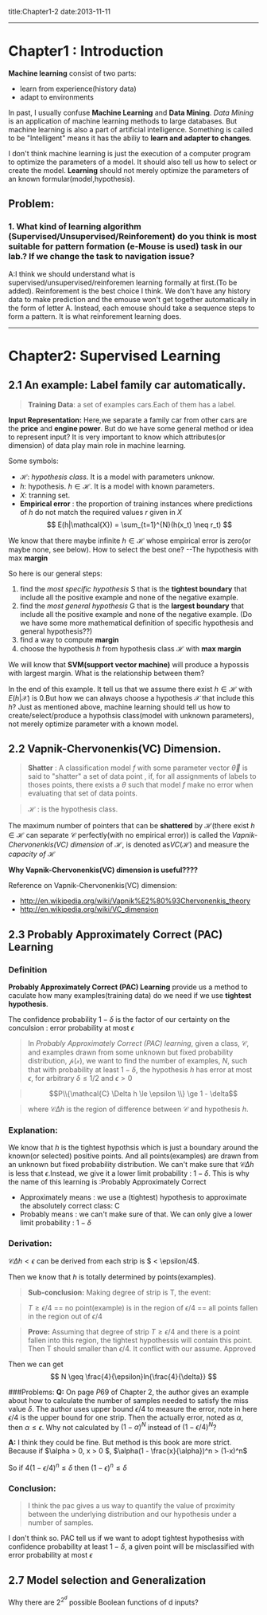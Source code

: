 title:Chapter1-2
date:2013-11-11

-----------------

# Chapter1 : Introduction
**Machine learning** consist of two parts:

* learn from  experience(history data)
* adapt to environments

In past, I usually confuse **Machine Learning** and **Data Mining**. *Data Mining* is an application of machine learning methods to large databases. But machine learning is also a part of artificial intelligence. Something is called to be "Intelligent" means it has the abiliy to **learn and adapter to changes**.

I don't think machine learning is just the execution of a computer program to optimize the parameters of a model. It should also tell us how to select or create the model. **Learning** should not merely optimize the parameters of an known formular(model,hypothesis).

## Problem: 
### 1. What kind of learning algorithm (Supervised/Unsupervised/Reinforement) do you think is most suitable for pattern formation (e-Mouse is used) task in our lab.? If we change the task to navigation issue?
A:I think we should understand what is supervised/unsupervised/reinforemen learning formally at first.(To be added).
Reinforement is the best choice I think. We don't have any history data to make prediction and the emouse won't get together automatically in the form of letter A. Instead, each emouse should take a sequence steps to form a pattern. It is what reinforement learning does. 

------------------

# Chapter2: Supervised Learning
## 2.1 An example: Label family car automatically.
> **Training Data**: a set of examples cars.Each of them has a label.

**Input Representation:** Here,we separate a family car from other cars are the **price** and **engine power**. But do we have some general method or idea to represent input? It is very important to know which attributes(or dimension) of data play main role in machine learning.

Some symbols:

* $\mathcal{H}$: *hypothesis class*. It is a model with parameters unknow.
* $h$: hypothesis. $h \in \mathcal{H}$. It is a model with known parameters.
* $X$: tranning set.
* **Empirical error** : the proportion of training instances where predictions of $h$ do not match the required values $r$ given in $X$
$$
	E(h|\mathcal{X}) = \sum_{t=1}^{N}(h(x_t) \neq r_t)
$$

We know that there maybe infinite $h \in \mathcal{H}$ whose empirical error is zero(or maybe none, see below). How to select the best one? --The hypothesis with max **margin**

So here is our general steps:

1. find the *most specific hypothesis* S that is the **tightest boundary** that include all the positive example and none of the negative example.
2. find the *most general hypothesis* G that is the **largest boundary** that include all the positive example and none of the negative example. (Do we have some more mathematical definition of specific hypothesis and general hypothesis??)
3. find a way to compute **margin**
4. choose the hypothesis $h$ from  hypothesis class $\mathcal{H}$ with **max margin**

We will know that **SVM(support vector machine)** will produce a hypossis with largest margin. What is the relationship between them? 

In the end of this example. It tell us that we assume there exist $h \in \mathcal{H}$ with $E(h|\mathcal{X})$ is 0.But how we can always choose a hypothesis $\mathcal{X}$ that include this $h$? Just as mentioned above, machine learning should tell us how to create/select/produce a hypothsis class(model with unknown parameters), not merely optimize parameter with a known model.

## 2.2 Vapnik-Chervonenkis(VC) Dimension.
> **Shatter** : A classification model $f$ with some parameter vector $\vec{\theta}$ is said to "shatter" a set of data point , if, for all assignments of labels to thoses points, there exists a $\theta$ such that model $f$ make no error when evaluating that set of data points.

> $\mathcal{H}$ : is the hypothesis class.

The maximum number of pointers that can be **shattered** by $\mathcal{H}$(there exist $h \in \mathcal{H}$ can separate $\mathcal{C}$ perfectly(with no empirical error)) is called the *Vapnik-Chervonenkis(VC) dimension* of $\mathcal{H}$, is denoted as$VC(\mathcal{H})$ and measure the *capacity of $\mathcal{H}$*

**Why Vapnik-Chervonenkis(VC) dimension is useful????**

Reference on Vapnik-Chervonenkis(VC) dimension: 

* <http://en.wikipedia.org/wiki/Vapnik%E2%80%93Chervonenkis_theory>
* <http://en.wikipedia.org/wiki/VC_dimension>

## 2.3 Probably Approximately Correct (PAC) Learning
### Definition

**Probably Approximately Correct (PAC) Learning** provide us a method to caculate how many examples(training data) do we need if we use **tightest hypothesis**. 

The confidence probability $1-\delta$ is the factor of our certainty on the conculsion : error probability at most $\epsilon$

> In *Probably Approximately Correct (PAC) learning*, given a class, $\mathcal{C}$, and examples drawn from some unknown but fixed probability distribution, $\mathcal{p(x)}$, we want to find the number of examples, $N$, such that with probability at least $1 - \delta$, the hypothesis $h$ has error at most $\epsilon$, for arbitrary $\delta \le 1/2$ and $\epsilon > 0$

> $$P\\{\mathcal{C} \Delta h \le \epsilon \\} \ge 1 - \delta$$

> where $\mathcal{C} \Delta h$ is the region of difference between $\mathcal{C}$ and hypothesis $h$.

### Explanation:

We know that $h$ is the tightest hypothsis which is just a boundary around the known(or selected) positive points. 
And all points(examples) are drawn from an unknown but fixed probability distribution. 
We can't make sure that $\mathcal{C} \Delta h$ is less that $\epsilon$.Instead, we give it a lower limit probability : $1 - \delta$. 
This is why the name of this learning is :Probably Approximately Correct

* Approximately means : we use a (tightest) hypothesis to approximate the absolutely correct class: C
* Probably means : we can't make sure of that. We can only give a lower limit probability : $1 - \delta$

### Derivation:
$\mathcal{C} \Delta h < \epsilon$ can be derived from each strip is $ < \epsilon/4$. 

Then we know that $h$ is totally determined by points(examples). 

> **Sub-conclusion:**
> Making degree of strip is T, the event:

> $T \geq \epsilon/4$ == no point(example) is in the region of $\epsilon/4$ == all points fallen in the region out of $\epsilon/4$

> **Prove:**
> Assuming that degree of strip $T \geq \epsilon/4$ and there is a point fallen into this region, the tightest hypothessis will contain this point. Then T should smaller than $\epsilon/4$. It conflict with our assume. Approved

Then we can get 
$$
	N \geq \frac{4}{\epsilon}ln{\frac{4}{\delta}}
$$

###Problems:
**Q:** On page $P69$ of Chapter 2, the author gives an example about how to calculate the number of samples needed to satisfy the miss value $\delta$. The author uses upper bound $\epsilon / 4$ to measure the error, note in here $\epsilon / 4$ is the upper bound for one strip. Then the actually error, noted as $\alpha$, then $\alpha \le \epsilon$. Why not calculated by $(1 - \alpha)^N$ instead of $(1 - \epsilon / 4)^N$?

**A:** I think they could be fine. But method is this book are more strict. Because if $\alpha > 0, x > 0 $, $\alpha(1 - \frac{x}{\alpha})^n > (1-x)^n$

So if $4(1-\epsilon/4)^n \leq \delta$ then $(1-\epsilon)^n \leq \delta$

### Conclusion:
> I think the pac gives a us way to quantify the value of proximity between the underlying distribution and our hypothesis under a number of samples.

I don't think so. PAC tell us if we want to adopt tightest hypothesiss with confidence probability at least $1 − \delta$, a given point will be misclassified with error probability at most $\epsilon$ 

## 2.7 Model selection and Generalization

Why there are $2^2^d$ possible Boolean functions of d inputs?

